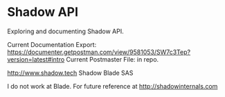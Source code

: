# Shadow API

Exploring and documenting Shadow API.

Current Documentation Export:
https://documenter.getpostman.com/view/9581053/SW7c3Tep?version=latest#intro
Current Postmaster File: in repo.

http://www.shadow.tech
Shadow Blade SAS

I do not work at Blade.
For future reference at http://shadowinternals.com
